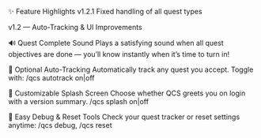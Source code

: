 ✨ Feature Highlights
v1.2.1
Fixed handling of all quest types

v1.2 — Auto-Tracking & UI Improvements

🔊 Quest Complete Sound
Plays a satisfying sound when all quest objectives are done — you’ll know instantly when it’s time to turn in!

🧭 Optional Auto-Tracking
Automatically track any quest you accept. Toggle with:
/qcs autotrack on|off

💬 Customizable Splash Screen
Choose whether QCS greets you on login with a version summary.
/qcs splash on|off

🧰 Easy Debug & Reset Tools
Check your quest tracker or reset settings anytime:
/qcs debug, /qcs reset